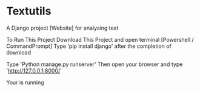 # Textutils
A Django project [Website] for analysing text

To Run This Project
Download This Project
and open terminal [Powershell / CommandPrompt]
Type 'pip install django'
after the completion of download

Type 'Python manage.py runserver'
Then open your browser and type 'http://127.0.0.1:8000/'

Your is running
